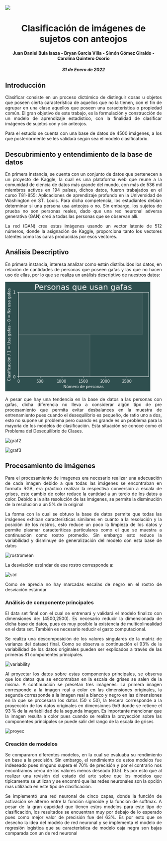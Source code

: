 ![](https://upload.wikimedia.org/wikipedia/commons/5/53/UNAL_Aplicaci%C3%B3n_Medell%C3%ADn.svg)

<center> <h1> Clasificación de imágenes de sujetos con anteojos </h1> </center>
<center> <h4> Juan Daniel Bula Isaza - Bryan Garcia Villa - Simón Gómez Giraldo - Carolina Quintero Osorio </h4> </center>
<center> <h5> 31 de Enero de 2022 </h5> </center>

## Introducción

<p align = "justify"> Clasificar consiste en un proceso dictómico de distinguir cosas u objetos que poseen cierta característica de aquellos que no la tienen, con el fin de agrupar en una clase aquellos que poseen una característica o propiedad común. El gran objetivo de este trabajo, es la formulación y construcción de un modelo de aprendizaje estadístico, con la finalidad de clasificar imágenes de sujetos con y sin anteojos.  </p>

<p align = "justify"> Para el estudio se cuenta con una base de datos de 4500 imágenes, a los que posteriormente se les validará según sea el modelo clasificatorio. </p>


##  Descubrimiento y entendimiento de la base de datos

<p align = "justify"> En primera instancia, se cuenta con un conjunto de datos que pertenecen a un proyecto de Kaggle, la cual es una plataforma web que reune a la comunidad de ciencia de datos más grande del mundo, con más de 536 mil miembros activos en 194 países, dichos datos, fueron trabajados en el curso T81-855: Aplicaciones de aprendizaje profundo en la Universidad de Washington en ST. Louis. Para dicha competencia, los estudiantes debían determinar si una persona usa anteojos o no. Sin embargo, los sujetos de prueba no son personas reales, dado que una red neuronal adversa generativa (GAN) creó a todas las personas que se observan allí.</p>

<p align = "justify"> La red (GAN) crea estas imágenes usando un vector latente de 512 números, donde la asignación de Kaggle, proporciona tanto los vectores latentes como las caras producidas por esos vectores. </p>


## Análisis Descriptivo


<p align = "justify"> En primera instancia, interesa analizar como están distribuidos los datos, en relación de cantidades de personas que poseen gafas y las que no hacen uso de ellas, por lo que se realiza un análisis descriptivo de nuestros datos: </p>



![graf1](https://github.com/Sigomezgi/Clasificador-de-im-genes/blob/main/graf1.png) 

<p align = "justify"> A pesar que hay una tendencia en la base de datos a las personas con gafas, dicha diferencia no lleva a considerar algún tipo de pre procesamiento que permita evitar desbalances en la muestra de entrenamiento pues cuando el desequilibrio es pequeño,  de ratio uno a dos, esto no supone un problema pero cuando es grande es un problema para la mayoría de los modelos de clasificación. Esta situación se conoce como el Problema del Desequilibrio de Clases.  </p>



![graf2](https://user-images.githubusercontent.com/94578395/151914148-f40f8e10-1457-41cb-9493-16e8f3976799.JPG)



![graf3](https://user-images.githubusercontent.com/94578395/151914180-1294a998-7258-4f85-8dfe-cd99c2ed4a33.JPG)

## Procesamiento de imágenes

<p align = "justify"> Para el procesamiento de imagenes era necesario realizar una adecuación de cada imagen debido a que todas las imágenes se encontraban en formato RGB, era práctico realizar la respectiva conversión a escala de grises, este cambio de color reduce la cantidad a un tercio de los datos a color. Debido a la alta resolución de las imágenes, se permite la disminución de la resolución a un 5% de la original</p>
<p align = "justify"> La forma con la cual se obtuvo la base de datos permite que todas las imágenes exhiban características similares en cuánto a la resolución y la posición de los rostros, esto reduce un poco la limpieza de los datos y permite plasmar caracteriticas particulares como el que se muestra a continuación como rostro promedio. Sin embargo esto reduce la variabilidad y disminuye de generalización del modelo con esta base de datos</p>

![rostromean](https://user-images.githubusercontent.com/94578395/151915865-dc1e5f60-a810-4ca4-96f3-3ac24aa7f0af.JPG)

La desviación estándar de ese rostro corresponde a:

![std](https://user-images.githubusercontent.com/94578395/151916072-49de80e4-a2d5-484f-918a-600854b0ec8e.JPG)

<p align = "justify">Como se aprecia no hay marcadas escalas de negro en el rostro de desviación estándar</p>

### Análisis de componente principales
<p align = "justify"> El data set final con el cual se entrenará y validará el modelo finalizo con dimensiones de: (4500,2500). Es necesario reducir la dimensionada de dicha base de datos, pues es muy posible la existencia de multicolinealidad en el data set. También es necesario reducir el gasto computacional. </p>

<p align = "justify"> Se realiza una descomposición de los valores singulares de la matriz de varianza del dataset final. Como se observa a continuación el 93% de la variabilidad de los datos originales pueden ser explicados a través de las primeras 81 componentes principales.</p>

![variability](https://user-images.githubusercontent.com/94578395/151917306-7bc09ab8-b607-479e-8e18-6a68564798e7.JPG)

<p align = "justify">Al proyectar los datos sobre estas componentes principales, se observa que los datos que se encontraban en la escala de grises se salen de la misma. A continuación se presetan tres imágenes: La primera imagen corresponde a la imagen real a color en las dimensiones originales, la segunda corresponde a la imagen real a blanco y negro en las dimensiones en la que se procesasn los datos (50 x 50), la tercera corresponde a la proyección de los datos originales en dimensiones 9x9 donde se retiene el 93 % de la variabilidad de la segunda imagen. Es importante mencionar que la imagen resulta a color pues cuando se realiza la proyección sobre las componentes principales se puede salir del rango de la escala de grises</p>

![proyec](https://user-images.githubusercontent.com/94578395/151917743-79f48917-e548-40be-8c55-532237ec7ef3.JPG)

### Creación de modelos

<p align = "justify">Se compararon diferentes modelos, en la cual se evaluaba su rendimiento en base a la precisión. Sin embargo, el rendimiento de estos modelos fue indeseado pues ninguno supera el 70% de precisión y por el contrario nos encontramos cerca de los valores menos deseado (0.5). Es por esto que al realizar una revisión del estado del arte sobre que los modelos que tipicamente se utilizan y se encontró que las redes neuronales son la opción mas utilizada en este tipo de clasificación. </p>

<p align = "justify">Se implementó una red neuronal de cinco capas, donde la función de activación se alterno entre la función sigmoide y la función de softmax. A pesar de la gran capcidad que tienen estos modelos para este tipo de clasificación, los resultados se encuentran muy por debajo de lo esperado pues como mejor valor de precisión fue del 63%. Es por esto que se desecho la idea del modelo de red neuronal y se implementa el modelo de regresión logística que su característica de modelo caja negra son bajas comparada con un de red neuronal </p>




